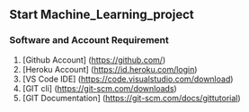 ## Start Machine_Learning_project

### Software and Account Requirement

1. [Github Account] (https://github.com/)
2. [Heroku Account] (https://id.heroku.com/login) 
3. [VS Code IDE] (https://code.visualstudio.com/download) 
4. [GIT cli] (https://git-scm.com/downloads) 
5. [GIT Documentation] (https://git-scm.com/docs/gittutorial) 

